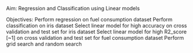 Aim: Regression and Classification using Linear models

Objectives:
  Perform regression on fuel consumption dataset
  Perform classification on iris dataset
  Select linear model for high accuracy on cross validation and test set for iris dataset
  Select linear model for high R2_score [~1] on cross validation and test set for fuel consumption dataset
  Perform grid search and random search
